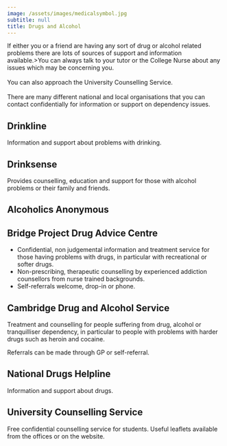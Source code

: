 ```yaml
---
image: /assets/images/medicalsymbol.jpg
subtitle: null
title: Drugs and Alcohol
---
```


If either you or a friend are having any sort of drug or alcohol related problems there are lots of sources of support and information available.&gt;You can always talk to your tutor or the College Nurse about any issues which may be concerning you.<br/><br/>    You can also approach the University Counselling Service.<br/><br/>There are many different national and local organisations that you can contact confidentially for information or support on dependency issues.

## Drinkline

Information and support about problems with drinking.

## Drinksense

Provides counselling, education and support for those with alcohol problems or their family and friends.

## Alcoholics Anonymous

## Bridge Project Drug Advice Centre

- Confidential, non judgemental information and treatment service for those having problems with drugs, in particular with recreational or softer drugs.
- Non-prescribing, therapeutic counselling by experienced addiction counsellors from nurse trained backgrounds.
- Self-referrals welcome, drop-in or phone.

## Cambridge Drug and Alcohol Service

Treatment and counselling for people suffering from drug, alcohol or tranquilliser dependency, in particular to people with problems with harder drugs such as heroin and cocaine.

Referrals can be made through GP or self-referral.

## National Drugs Helpline

Information and support about drugs.

## University Counselling Service

Free confidential counselling service for students. Useful leaflets available from the offices or on the website.